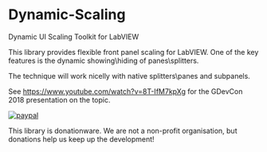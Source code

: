 # Dynamic-Scaling
Dynamic UI Scaling Toolkit for LabVIEW

This library provides flexible front panel scaling for LabVIEW. One of the key features is the dynamic showing\hiding of panes\splitters.

The technique will work nicelly with native splitters\panes and subpanels.

See https://www.youtube.com/watch?v=8T-IfM7kpXg for the GDevCon 2018 presentation on the topic. 

[![paypal](https://www.paypalobjects.com/en_US/i/btn/btn_donateCC_LG.gif)](https://www.paypal.com/cgi-bin/webscr?cmd=_s-xclick&hosted_button_id=LVKQF59D5L3TC)

This library is donationware. We are not a non-profit organisation, but donations help us keep up the development! 
